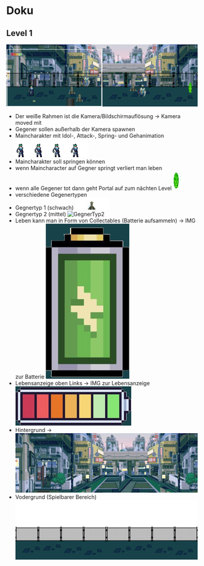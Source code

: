 # Doku 

## Level 1

![Level1](../Assets/Level1/Testlevel.png)

- Der weiße Rahmen ist die Kamera/Bildschirmauflösung -> Kamera moved mit
- Gegener sollen außerhalb der Kamera spawnen
- Maincharakter mit Idol-, Attack-, Spring- und Gehanimation ![MainCHar](../Assets/Sprites/main_characters/cyberpunk_character/3_Cyborg/Cyborg_idle.png)
- Maincharakter soll springen können
- wenn Maincharacter auf Gegner springt verliert man leben
- wenn alle Gegener tot dann geht Portal auf zum nächten Level ![Portal](../Assets/Level1/Portal.png)
- verschiedene Gegenertypen
- Gegnertyp 1 (schwach) ![GegnerTyp1](../Assets/Sprites/Enemies/shield_droid/static_idle.png)
- Gegnertyp 2 (mittel) ![GegnerTyp2](../Assets/Sprites/Enemies/Metal_Monster/metal-monster-idle-preview.gif)
- Leben kann man in Form von Collectables (Batterie aufsammeln) -> IMG zur Batterie ![Batterie](../Assets/Level1/batterie_leben_auffuellen.jpg)
- Lebensanzeige oben Links -> IMG zur Lebensanzeige ![Lebensanzeige](../Assets/Level1/batterie_Lebensanzeige.jpg)
- Hintergrund -> ![Background](../Assets/Level1/Background.png)
- Vodergrund (Spielbarer Bereich) ![Playerground](../Assets/Level1/Playerground.png)
